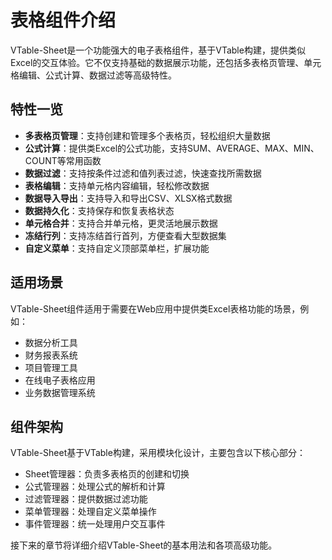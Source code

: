 # 表格组件介绍

VTable-Sheet是一个功能强大的电子表格组件，基于VTable构建，提供类似Excel的交互体验。它不仅支持基础的数据展示功能，还包括多表格页管理、单元格编辑、公式计算、数据过滤等高级特性。

## 特性一览

- **多表格页管理**：支持创建和管理多个表格页，轻松组织大量数据
- **公式计算**：提供类Excel的公式功能，支持SUM、AVERAGE、MAX、MIN、COUNT等常用函数
- **数据过滤**：支持按条件过滤和值列表过滤，快速查找所需数据
- **表格编辑**：支持单元格内容编辑，轻松修改数据
- **数据导入导出**：支持导入和导出CSV、XLSX格式数据
- **数据持久化**：支持保存和恢复表格状态
- **单元格合并**：支持合并单元格，更灵活地展示数据
- **冻结行列**：支持冻结首行首列，方便查看大型数据集
- **自定义菜单**：支持自定义顶部菜单栏，扩展功能

## 适用场景

VTable-Sheet组件适用于需要在Web应用中提供类Excel表格功能的场景，例如：

- 数据分析工具
- 财务报表系统
- 项目管理工具
- 在线电子表格应用
- 业务数据管理系统

## 组件架构

VTable-Sheet基于VTable构建，采用模块化设计，主要包含以下核心部分：

- Sheet管理器：负责多表格页的创建和切换
- 公式管理器：处理公式的解析和计算
- 过滤管理器：提供数据过滤功能
- 菜单管理器：处理自定义菜单操作
- 事件管理器：统一处理用户交互事件

接下来的章节将详细介绍VTable-Sheet的基本用法和各项高级功能。

